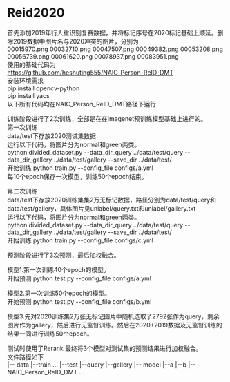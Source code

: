 # Reid2020
首先添加2019年行人重识别复赛数据，并将标记序号在2020标记基础上顺延。删除2019数据中图片名与2020冲突的图片，分别为  
00015970.png  00032710.png  00047507.png  00049382.png  00053208.png  00056739.png  00061620.png  00078937.png  00083951.png  
使用的基础代码为  
https://github.com/heshuting555/NAIC_Person_ReID_DMT  
安装环境需求  
pip install opencv-python  
pip install yacs  
以下所有代码均在NAIC_Person_ReID_DMT路径下运行  

训练阶段进行了2次训练，全部是在在imagenet预训练模型基础上进行的。  
第一次训练  
data/test下存放2020测试集数据  
运行以下代码，将图片分为normal和green两类。  
python divided_dataset.py --data_dir_query ../data/test/query --data_dir_gallery ../data/test/gallery --save_dir ../data/test/  
开始训练
python train.py --config_file configs/a.yml  
每10个epoch保存一次模型，训练50个epoch结束。  
  
第二次训练  
data/test下存放2020训练集集2万无标记数据，路径分别为data/test/query和data/test/gallery，具体图片见unlabel/query.txt和unlabel/gallery.txt  
运行以下代码，将图片分为normal和green两类。  
python divided_dataset.py --data_dir_query ../data/test/query --data_dir_gallery ../data/test/gallery --save_dir ../data/test/  
开始训练
python train.py --config_file configs/c.yml  
  
预测阶段进行了3次预测，最后加权融合。  

模型1.第一次训练40个epoch的模型。  
开始预测
python test.py --config_file configs/a.yml  
  
模型2.第一次训练50个epoch的模型。  
开始预测
python test.py --config_file configs/b.yml  
  
模型3.先对2020训练集2万张无标记图片中随机选取了2792张作为query，剩余图片作为gallery，然后进行无监督训练。然后在2020+2019数据及无监督训练的结果一同进行训练50个epoch。  

测试时使用了Rerank
最终将3个模型对测试集的预测结果进行加权融合。  
文件路径如下    
|-- data
	|--train
		...
	|--test
		|--query
		|--gallery
|-- model
	|--a
	|--b
|-- NAIC_Person_ReID_DMT
	...
